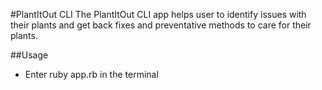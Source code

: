 #PlantItOut CLI
The PlantItOut CLI app helps user to identify issues with their plants and get back fixes and preventative methods to care for their plants.

##Usage
- Enter ruby app.rb in the terminal 

